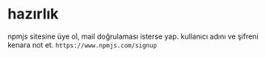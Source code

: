 # hazırlık
npmjs sitesine üye ol, mail doğrulaması isterse yap. kullanıcı adını ve şifreni kenara not et.
``` https://www.npmjs.com/signup ```
